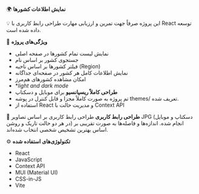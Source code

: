 🌍 **نمایش اطلاعات کشورها**

💡 این پروژه صرفاً جهت تمرین و ارزیابی مهارت طراحی رابط کاربری با React توسعه داده شده است.


 📌 **ویژگی‌های پروژه**
- نمایش لیست تمام کشورها در صفحه اصلی
- جستجوی کشور بر اساس نام
- فیلتر کشورها بر اساس ناحیه (Region)
- نمایش اطلاعات کامل هر کشور در صفحه‌ای جداگانه
- امکان مشاهده کشورهای هم‌مرز
- **light and dark mode*
- **طراحی کاملاً ریسپانسیو** برای موبایل و دسکتاپ
- تم پروژه به صورت کاملاً مجزا و قابل کنترل در پوشه themes/ تعریف شده.  
- استفاده از React و مدیریت حالت با Context API


🎨 **طراحی رابط کاربری**
طراحی رابط کاربری بر اساس تصاویر JPG (دسکتاپ و موبایل در هر دو حالت تاریک و روشن) انجام شده. اندازه‌ها و فاصله‌ها به صورت تقریبی بر اساس بهترین تشخیص شخصی انتخاب شده‌اند.


⚙️ **تکنولوژی‌های استفاده شده**
- React
- JavaScript
- Context API
- MUI (Material UI)
- CSS-in-JS
- Vite